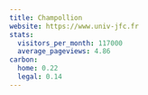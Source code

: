 ```yaml
---
title: Champollion
website: https://www.univ-jfc.fr
stats:
  visitors_per_month: 117000
  average_pageviews: 4.86
carbon:
  home: 0.22
  legal: 0.14
---
```

